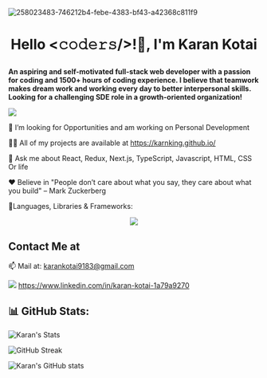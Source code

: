 ![258023483-746212b4-febe-4383-bf43-a42368c811f9](https://github.com/karnking/karnking/assets/68837552/4ff069dd-5c5c-4a58-98de-5207fd6c235e)

# **<p align="center">Hello <𝚌𝚘𝚍𝚎𝚛𝚜/>!👋, I'm Karan Kotai</p>**
**An aspiring and self-motivated full-stack web developer with a passion for coding and 1500+ hours of coding experience. I believe that teamwork makes dream work and working every day to better interpersonal skills. Looking for a challenging SDE role in a growth-oriented organization!**

![](https://komarev.com/ghpvc/?username=karnking)


🌱 I’m looking for Opportunities and am working on Personal Development

👨‍💻 All of my projects are available at https://karnking.github.io/

💬 Ask me about React, Redux, Next.js, TypeScript, Javascript, HTML, CSS Or life

 :heart: Believe in "People don’t care about what you say, they care about what you build" – Mark Zuckerberg

🧩Languages, Libraries & Frameworks:
<p align="center">
  <a href="https://skillicons.dev">
    <img src="https://skillicons.dev/icons?i=react,js,html,css,redux,nextjs,typescript,tailwind,python,java,mysql,git" />
  </a>
</p>

## Contact Me at 

📫 Mail at: karankotai9183@gmail.com

<a target="_blank" href="https://www.linkedin.com/in/karan-kotai-1a79a9270"><img src="https://img.shields.io/badge/LinkedIn-0077B5?style=for-the-badge&logo=linkedin&logoColor=white" /></a> https://www.linkedin.com/in/karan-kotai-1a79a9270
## 📊 **GitHub Stats**:


![Karan's Stats](https://github-readme-stats.vercel.app/api/top-langs/?username=karnking&layout=pie&theme=dark)


  ![GitHub Streak](https://github-readme-streak-stats.herokuapp.com?user=karnking&theme=github-dark&hide_border=true&date_format=j%20M%5B%20Y%5D)
  
  ![Karan's GitHub stats](https://github-readme-stats.vercel.app/api?username=karnking&show_icons=true&theme=radical)

